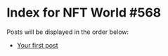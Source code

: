 # Index for NFT World #568
Posts will be displayed in the order below:

- [Your first post](./001-first.md)

